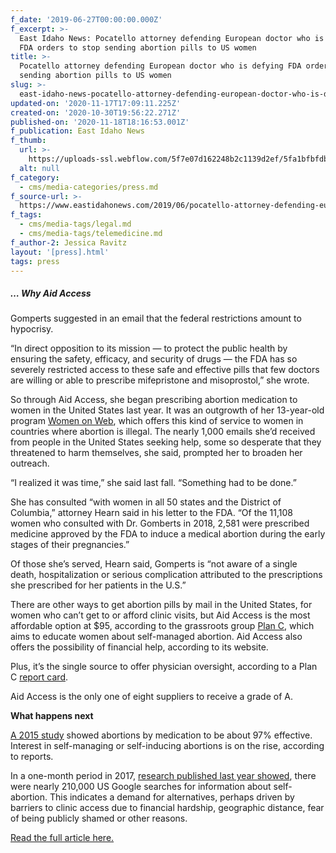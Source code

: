 ```yaml
---
f_date: '2019-06-27T00:00:00.000Z'
f_excerpt: >-
  East Idaho News: Pocatello attorney defending European doctor who is defying
  FDA orders to stop sending abortion pills to US women
title: >-
  Pocatello attorney defending European doctor who is defying FDA orders to stop
  sending abortion pills to US women
slug: >-
  east-idaho-news-pocatello-attorney-defending-european-doctor-who-is-defying-fda-orders-to-stop-sending-abortion-pills-to-us-women
updated-on: '2020-11-17T17:09:11.225Z'
created-on: '2020-10-30T19:56:22.271Z'
published-on: '2020-11-18T18:16:53.001Z'
f_publication: East Idaho News
f_thumb:
  url: >-
    https://uploads-ssl.webflow.com/5f7e07d162248b2c1139d2ef/5fa1bfbfdb645f21b2a73ddb_East%20Idaho%20News-%20Pocatello%20attorney.jpg
  alt: null
f_category:
  - cms/media-categories/press.md
f_source-url: >-
  https://www.eastidahonews.com/2019/06/pocatello-attorney-defending-european-doctor-who-is-defying-fda-orders-to-stop-sending-abortion-pills-to-us-women/
f_tags:
  - cms/media-tags/legal.md
  - cms/media-tags/telemedicine.md
f_author-2: Jessica Ravitz
layout: '[press].html'
tags: press
---
```


##### … **Why Aid Access**

Gomperts suggested in an email that the federal restrictions amount to hypocrisy.

“In direct opposition to its mission — to protect the public health by ensuring the safety, efficacy, and security of drugs — the FDA has so severely restricted access to these safe and effective pills that few doctors are willing or able to prescribe mifepristone and misoprostol,” she wrote.

So through Aid Access, she began prescribing abortion medication to women in the United States last year. It was an outgrowth of her 13-year-old program [Women on Web](https://www.womenonweb.org/), which offers this kind of service to women in countries where abortion is illegal. The nearly 1,000 emails she’d received from people in the United States seeking help, some so desperate that they threatened to harm themselves, she said, prompted her to broaden her outreach.

“I realized it was time,” she said last fall. “Something had to be done.”

She has consulted “with women in all 50 states and the District of Columbia,” attorney Hearn said in his letter to the FDA. “Of the 11,108 women who consulted with Dr. Gomberts in 2018, 2,581 were prescribed medicine approved by the FDA to induce a medical abortion during the early stages of their pregnancies.”

Of those she’s served, Hearn said, Gomperts is “not aware of a single death, hospitalization or serious complication attributed to the prescriptions she prescribed for her patients in the U.S.”

There are other ways to get abortion pills by mail in the United States, for women who can’t get to or afford clinic visits, but Aid Access is the most affordable option at $95, according to the grassroots group [Plan C](https://plancpills.org/), which aims to educate women about self-managed abortion. Aid Access also offers the possibility of financial help, according to its website.

Plus, it’s the single source to offer physician oversight, according to a Plan C [report card](https://plancpills.org/reportcard).

Aid Access is the only one of eight suppliers to receive a grade of A.

**What happens next**

[A 2015 study](https://www.ncbi.nlm.nih.gov/pubmed/26241251) showed abortions by medication to be about 97% effective. Interest in self-managing or self-inducing abortions is on the rise, according to reports.

In a one-month period in 2017, [research published last year showed](https://www.contraceptionjournal.org/article/S0010-7824(18)30068-4/fulltext), there were nearly 210,000 US Google searches for information about self-abortion. This indicates a demand for alternatives, perhaps driven by barriers to clinic access due to financial hardship, geographic distance, fear of being publicly shamed or other reasons.

[Read the full article here.](https://www.eastidahonews.com/2019/06/pocatello-attorney-defending-european-doctor-who-is-defying-fda-orders-to-stop-sending-abortion-pills-to-us-women/)
